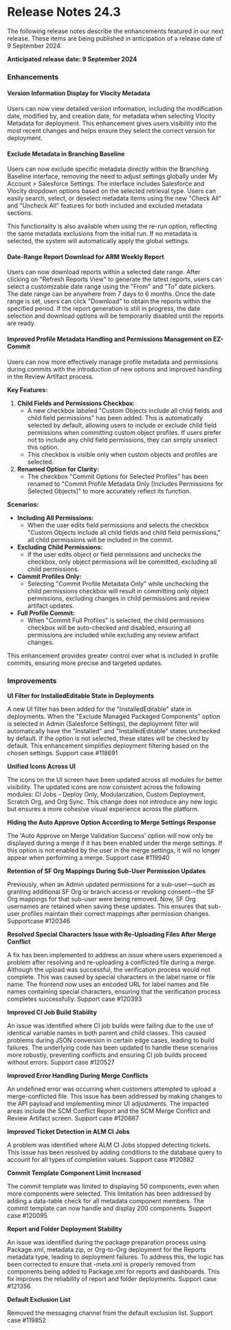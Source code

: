 # Release Notes 24.3

The following release notes describe the enhancements featured in our next release. These items are being published in anticipation of a release date of 9 September 2024.

**Anticipated release date: 9 September 2024**

### Enhancements

#### **Version Information Display for Vlocity Metadata**

Users can now view detailed version information, including the modification date, modified by, and creation date, for metadata when selecting Vlocity Metadata for deployment. This enhancement gives users visibility into the most recent changes and helps ensure they select the correct version for deployment.

#### **Exclude Metadata in Branching Baseline**

Users can now exclude specific metadata directly within the Branching Baseline interface, removing the need to adjust settings globally under My Account > Salesforce Settings. The interface includes Salesforce and Vlocity dropdown options based on the selected retrieval type. Users can easily search, select, or deselect metadata items using the new "Check All" and "Uncheck All" features for both included and excluded metadata sections.

This functionality is also available when using the re-run option, reflecting the same metadata exclusions from the initial run. If no metadata is selected, the system will automatically apply the global settings.

#### **Date-Range Report Download for ARM Weekly Report**

Users can now download reports within a selected date range. After clicking on "Refresh Reports View" to generate the latest reports, users can select a customizable date range using the "From" and "To" date pickers. The date range can be anywhere from 7 days to 6 months. Once the date range is set, users can click "Download" to obtain the reports within the specified period. If the report generation is still in progress, the date selection and download options will be temporarily disabled until the reports are ready.

#### **Improved Profile Metadata Handling and Permissions Management on EZ-Commit**

Users can now more effectively manage profile metadata and permissions during commits with the introduction of new options and improved handling in the Review Artifact process.

**Key Features:**

1. **Child Fields and Permissions Checkbox:**
   * A new checkbox labeled "Custom Objects include all child fields and child field permissions" has been added. This is automatically selected by default, allowing users to include or exclude child field permissions when committing custom object profiles. If users prefer not to include any child field permissions, they can simply unselect this option.
   * This checkbox is visible only when custom objects and profiles are selected.
2. **Renamed Option for Clarity:**
   * The checkbox "Commit Options for Selected Profiles" has been renamed to "Commit Profile Metadata Only \[Includes Permissions for Selected Objects]" to more accurately reflect its function.

**Scenarios:**

* **Including All Permissions:**
  * When the user edits field permissions and selects the checkbox "Custom Objects include all child fields and child field permissions," all child permissions will be included in the commit.
* **Excluding Child Permissions:**
  * If the user edits object or field permissions and unchecks the checkbox, only object permissions will be committed, excluding all child permissions.
* **Commit Profiles Only:**
  * Selecting "Commit Profile Metadata Only" while unchecking the child permissions checkbox will result in committing only object permissions, excluding changes in child permissions and review artifact updates.
* **Full Profile Commit:**
  * When "Commit Full Profiles" is selected, the child permissions checkbox will be auto-checked and disabled, ensuring all permissions are included while excluding any review artifact changes.

This enhancement provides greater control over what is included in profile commits, ensuring more precise and targeted updates.

### Improvements

**UI Filter for InstalledEditable State in Deployments**

A new UI filter has been added for the "InstalledEditable" state in deployments. When the "Exclude Managed Packaged Components" option is selected in Admin (Salesforce Settings), the deployment filter will automatically have the "Installed" and "InstalledEditable" states unchecked by default. If the option is not selected, these states will be checked by default. This enhancement simplifies deployment filtering based on the chosen settings. Support case #118691

**Unified Icons Across UI**

The icons on the UI screen have been updated across all modules for better visibility. The updated icons are now consistent across the following modules: CI Jobs - Deploy Only, Modularization, Custom Deployment, Scratch Org, and Org Sync. This change does not introduce any new logic but ensures a more cohesive visual experience across the platform.

**Hiding the Auto Approve Option According to Merge Settings Response**

The 'Auto Approve on Merge Validation Success' option will now only be displayed during a merge if it has been enabled under the merge settings. If this option is not enabled by the user in the merge settings, it will no longer appear when performing a merge. Support case #119940

**Retention of SF Org Mappings During Sub-User Permission Updates**

Previously, when an Admin updated permissions for a sub-user—such as granting additional SF Org or branch access or revoking consent—the SF Org mappings for that sub-user were being removed. Now, SF Org usernames are retained when saving these updates. This ensures that sub-user profiles maintain their correct mappings after permission changes. Supportcase #120346

**Resolved Special Characters Issue with Re-Uploading Files After Merge Conflict**

A fix has been implemented to address an issue where users experienced a problem after resolving and re-uploading a conflicted file during a merge. Although the upload was successful, the verification process would not complete. This was caused by special characters in the label name or file name. The frontend now uses an encoded URL for label names and file names containing special characters, ensuring that the verification process completes successfully. Support case #120393

**Improved CI Job Build Stability**

An issue was identified where CI job builds were failing due to the use of identical variable names in both parent and child classes. This caused problems during JSON conversion in certain edge cases, leading to build failures. The underlying code has been updated to handle these scenarios more robustly, preventing conflicts and ensuring CI job builds proceed without errors. Support case #120527

**Improved Error Handling During Merge Conflicts**

An undefined error was occurring when customers attempted to upload a merge-conflicted file. This issue has been addressed by making changes to the API payload and implementing minor UI adjustments. The impacted areas include the SCM Conflict Report and the SCM Merge Conflict and Review Artifact screen. Support case #120867

**Improved Ticket Detection in ALM CI Jobs**

A problem was identified where ALM CI Jobs stopped detecting tickets. This issue has been resolved by adding conditions to the database query to account for all types of completion values. Support case #120882

**Commit Template Component Limit Increased**

The commit template was limited to displaying 50 components, even when more components were selected. This limitation has been addressed by adding a data-table check for all metadata component members. The commit template can now handle and display 200 components. Support case #120095

**Report and Folder Deployment Stability**

An issue was identified during the package preparation process using Package.xml, metadata.zip, or Org-to-Org deployment for the Reports metadata type, leading to deployment failures. To address this, the logic has been corrected to ensure that -meta.xml is properly removed from components being added to Package.xml for reports and dashboards. This fix improves the reliability of report and folder deployments. Support case #121356

**Default Exclusion List**

Removed the messaging channel from the default exclusion list. Support case #119852
